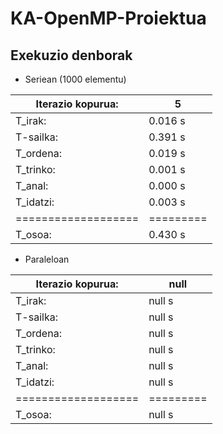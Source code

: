 # KA-OpenMP-Proiektua
## Exekuzio denborak
* Seriean (1000 elementu)

| Iterazio kopurua: | 5       |
|-------------------|---------|
| T_irak:           | 0.016 s |
| T-sailka:         | 0.391 s |
| T_ordena:         | 0.019 s |
| T_trinko:         | 0.001 s |
| T_anal:           | 0.000 s |
| T_idatzi:         | 0.003 s |
|===================|=========|
| T_osoa:           | 0.430 s |
    
* Paraleloan

| Iterazio kopurua: | null    |
|-------------------|---------|
| T_irak:           | null  s |
| T-sailka:         | null  s |
| T_ordena:         | null  s |
| T_trinko:         | null  s |
| T_anal:           | null  s |
| T_idatzi:         | null  s |
|===================|=========|
| T_osoa:           | null s |
